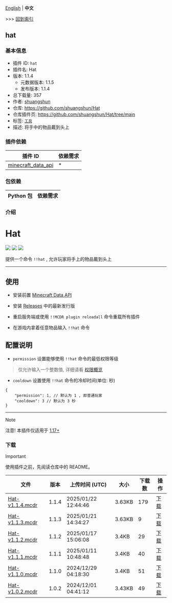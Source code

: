 [English](readme.md) | **中文**

\>\>\> [回到索引](/readme-zh_cn.md)

## hat

### 基本信息

- 插件 ID: `hat`
- 插件名: Hat
- 版本: 1.1.4
  - 元数据版本: 1.1.5
  - 发布版本: 1.1.4
- 总下载量: 357
- 作者: [shuangshun](https://github.com/shuangshun)
- 仓库: https://github.com/shuangshun/Hat
- 仓库插件页: https://github.com/shuangshun/Hat/tree/main
- 标签: [`工具`](/labels/tool/readme-zh_cn.md)
- 描述: 将手中的物品戴到头上

### 插件依赖

| 插件 ID | 依赖需求 |
| --- | --- |
| [minecraft_data_api](/plugins/minecraft_data_api/readme-zh_cn.md) | * |

### 包依赖

| Python 包 | 依赖需求 |
| --- | --- |

### 介绍

# Hat

[![](https://img.shields.io/github/v/release/shuangshun/Hat)](https://github.com/shuangshun/Hat/releases)
[![](https://shields.io/github/downloads/shuangshun/Hat/total)](https://github.com/MrXiaoM/shuangshun/Hat)
[![](https://img.shields.io/github/stars/shuangshun/Hat)](https://github.com/shuangshun/Hat)

提供一个命令 `!!hat` , 允许玩家将手上的物品戴到头上

------

## 使用

- 安装前置 [Minecraft Data API](https://github.com/Fallen-Breath/MinecraftDataAPI)

- 安装 [Releases](https://github.com/shuangshun/Hat/releases/latest) 中的最新发行版

- 重启服务端或使用 `!!MCDR plugin reloadall` 命令重载所有插件

- 在游戏内拿着任意物品输入 `!!hat` 命令

## 配置说明

- `permission` 设置能够使用 `!!hat` 命令的最低权限等级
> 仅允许输入一个整数值, 详细请看 [权限概览](https://docs.mcdreforged.com/zh-cn/latest/permission.html#overview)

- `cooldown` 设置使用 `!!hat` 命令的冷却时间(单位: 秒)

```json5
{
    "permission": 1, // 默认为 1 , 即普通玩家
    "cooldown": 3 // 默认为 3 秒
}
```

------

> [!Note]
> 注意! 本插件仅适用于 [1.17+](https://zh.minecraft.wiki/w/%E5%91%BD%E4%BB%A4/item#%E5%8E%86%E5%8F%B2)

### 下载

> [!IMPORTANT]
> 使用插件之前，先阅读仓库中的 README。

| 文件 | 版本 | 上传时间 (UTC) | 大小 | 下载数 | 操作 |
| --- | --- | --- | --- | --- | --- |
| [Hat-v1.1.4.mcdr](https://github.com/shuangshun/Hat/releases/tag/v1.1.4) | 1.1.4 | 2025/01/22 12:44:46 | 3.63KB | 179 | [下载](https://github.com/shuangshun/Hat/releases/download/v1.1.4/Hat-v1.1.4.mcdr) |
| [Hat-v1.1.3.mcdr](https://github.com/shuangshun/Hat/releases/tag/v1.1.3) | 1.1.3 | 2025/01/21 14:34:27 | 3.63KB | 9 | [下载](https://github.com/shuangshun/Hat/releases/download/v1.1.3/Hat-v1.1.3.mcdr) |
| [Hat-v1.1.2.mcdr](https://github.com/shuangshun/Hat/releases/tag/v1.1.2) | 1.1.2 | 2025/01/17 15:06:08 | 3.4KB | 29 | [下载](https://github.com/shuangshun/Hat/releases/download/v1.1.2/Hat-v1.1.2.mcdr) |
| [Hat-v1.1.1.mcdr](https://github.com/shuangshun/Hat/releases/tag/v1.1.1) | 1.1.1 | 2025/01/11 10:48:48 | 3.4KB | 40 | [下载](https://github.com/shuangshun/Hat/releases/download/v1.1.1/Hat-v1.1.1.mcdr) |
| [Hat-v1.1.0.mcdr](https://github.com/shuangshun/Hat/releases/tag/v1.1.0) | 1.1.0 | 2024/12/29 04:18:30 | 3.4KB | 51 | [下载](https://github.com/shuangshun/Hat/releases/download/v1.1.0/Hat-v1.1.0.mcdr) |
| [Hat-v1.0.2.mcdr](https://github.com/shuangshun/Hat/releases/tag/v1.0.2) | 1.0.2 | 2024/12/01 04:41:12 | 3.43KB | 49 | [下载](https://github.com/shuangshun/Hat/releases/download/v1.0.2/Hat-v1.0.2.mcdr) |

